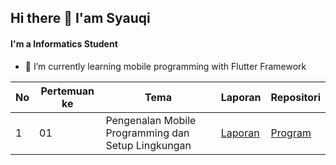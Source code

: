 ## Hi there 👋 I'am Syauqi
#### I'm a Informatics Student

- 🌱 I’m currently learning mobile programming with Flutter Framework

| No  | Pertemuan ke  | Tema  | Laporan  | Repositori  |
| ------------ | ------------ | ------------ | ------------ | ------------ |
| 1 |  01 |  Pengenalan Mobile Programming dan Setup Lingkungan | [Laporan](https://drive.google.com/file/d/1BttAr7Odh54tyjoPsfZyA98WnycO7ke0/view?usp=sharing "Laporan")  | [Program](https://github.com/uqifumi/Contoh-Async-Programming-FutureBuilder-Resep-Masak "Program")  |

